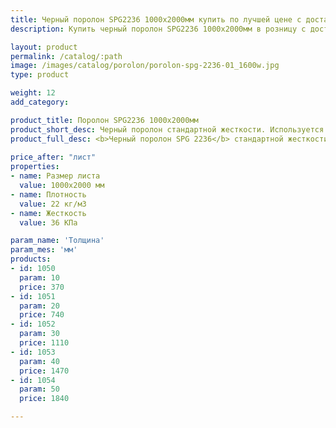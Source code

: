 ```yaml
---
title: Черный поролон SPG2236 1000х2000мм купить по лучшей цене с доставкой - Поролоныч
description: Купить черный поролон SPG2236 1000х2000мм в розницу с доставкой по Москве в интернет-магазине Поролоныча.

layout: product
permalink: /catalog/:path
image: /images/catalog/porolon/porolon-spg-2236-01_1600w.jpg
type: product

weight: 12
add_category: 

product_title: Поролон SPG2236 1000х2000мм
product_short_desc: Черный поролон стандартной жесткости. Используется в качестве упаковки для хрупких изделий, подарков а так же при перевозке.
product_full_desc: <b>Черный поролон SPG 2236</b> стандартной жесткости. Используется в качестве упаковки для хрупких изделий, подарков а так же при перевозке.
        
price_after: "лист"
properties:
- name: Размер листа
  value: 1000х2000 мм
- name: Плотность
  value: 22 кг/м3
- name: Жесткость
  value: 36 КПа

param_name: 'Толщина'
param_mes: 'мм'
products:
- id: 1050
  param: 10
  price: 370
- id: 1051
  param: 20
  price: 740
- id: 1052
  param: 30
  price: 1110
- id: 1053
  param: 40
  price: 1470
- id: 1054
  param: 50
  price: 1840

---
```

